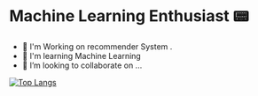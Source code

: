 # Machine Learning Enthusiast 📟

- 🔭 I'm Working on recommender System .
- 🌱 I'm learning Machine Learning
- 👯 I’m looking to collaborate on ...



[![Top Langs](https://github-readme-stats.vercel.app/api/top-langs/?username=H04K&theme=dark&layout=compact)](https://github.com/anuraghazra/github-readme-stats)
